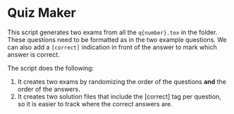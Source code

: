 # Quiz Maker

This script generates two exams from all the `q{number}.tex` in the folder. These questions need to be formatted as in the two example questions. We can also add a `[correct]` indication in front of the answer to mark which answer is correct.

The script does the following:
1) It creates two exams by randomizing the order of the questions **and** the order of the answers.
2) It creates two solution files that include the [correct] tag per question, so it is easier to track where the correct answers are.
